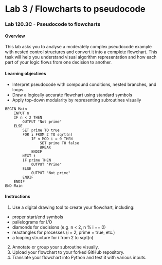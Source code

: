# Lab 3 / Flowcharts to pseudocode

### Lab 120.3C - Pseudocode to flowcharts

#### Overview

This lab asks you to analyse a moderately complex pseudocode example with nested control structures and convert it into a complete flowchart. This task will help you understand visual algorithm representation and how each part of your logic flows from one decision to another.

#### Learning objectives

* Interpret pseudocode with compound conditions, nested branches, and loops
* Draw a logically accurate flowchart using standard symbols
* Apply top-down modularity by representing subroutines visually

```
BEGIN Main
    INPUT n
    IF n < 2 THEN
        OUTPUT "Not prime"
    ELSE
        SET prime TO true
        FOR i FROM 2 TO sqrt(n)
            IF n MOD i = 0 THEN
                SET prime TO false
                BREAK
            ENDIF
        NEXT i
        IF prime THEN
            OUTPUT "Prime"
        ELSE
            OUTPUT "Not prime"
        ENDIF
    ENDIF
END Main
```

#### Instructions

1. Use a digital drawing tool to create your flowchart, including:

* proper start/end symbols
* pallelograms for I/O
* diamonds for decisions (e.g. n < 2, n % i == 0)
* reactangles for processes (i = 2, prime = true, etc.)
* a looping structure for i from 2 to sqrt(n)

2. Annotate or group your subroutine visually.
3. Upload your flowchart to your forked GitHub repository.
4. Translate your flowchart into Python and test it with various inputs.
